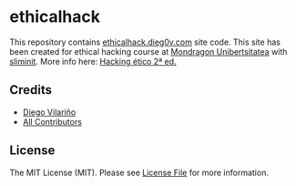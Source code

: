 # ethicalhack

This repository contains [ethicalhack.dieg0v.com](http://ethicalhack.dieg0v.com) site code.
This site has been created for ethical hacking course at [Mondragon Unibertsitatea](http://www.mondragon.edu) with [sliminit](https://github.com/dieg0v/sliminit).
More info here: [Hacking ético 2ª ed.](https://mooc.mondragon.edu/courses/course-v1:INFORMATICA+Seguridad-2016+Hacking-etico/about)

## Credits

- [Diego Vilariño](https://github.com/dieg0v)
- [All Contributors](https://github.com/dieg0v/ethicalhack.dieg0v.com/graphs/contributors)

## License

The MIT License (MIT). Please see [License File](https://github.com/dieg0v/ethicalhack.dieg0v.com/blob/master/LICENSE.md) for more information.
